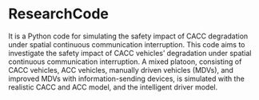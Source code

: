 # ResearchCode
It is a Python code for simulating the safety impact of CACC degradation under spatial continuous communication interruption.
This code aims to investigate the safety impact of CACC vehicles’ degradation under spatial continuous communication interruption. A mixed platoon, consisting of CACC vehicles, ACC vehicles, manually driven vehicles (MDVs), and improved MDVs with information-sending devices, is simulated with the realistic CACC and ACC model, and the intelligent driver model.
